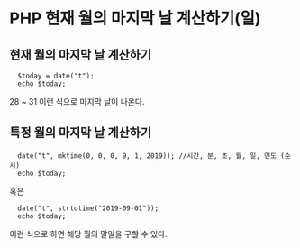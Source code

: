 # PHP 현재 월의 마지막 날 계산하기(일)

## 현재 월의 마지막 날 계산하기
```
  $today = date("t");
  echo $today;
```

28 ~ 31 이런 식으로 마지막 날이 나온다.


## 특정 월의 마지막 날 계산하기
```
  date("t", mktime(0, 0, 0, 9, 1, 2019)); //시간, 분, 초, 월, 일, 연도 (순서)
  echo $today;
```

혹은

```
  date("t", strtotime("2019-09-01"));
  echo $today;
```

이런 식으로 하면 해당 월의 말일을 구할 수 있다.
